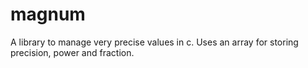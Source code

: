 # magnum
A library to manage very precise values in c.
Uses an array for storing precision, power and fraction.
